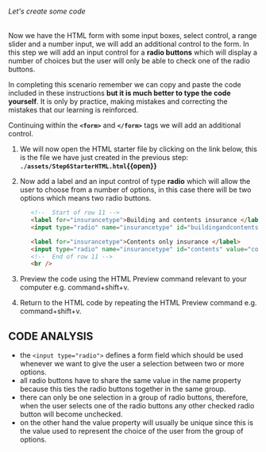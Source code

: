 ###### Let's create some code

Now we have the HTML form with some input boxes, select control, a range slider and a number input, we will add an additional control to the form. In this step we will add an input control for a **radio buttons** which will display a number of choices but the user will only be able to check one of the radio buttons.

In completing this scenario remember we can copy and paste the code included in these instructions **but it is much better to type the code yourself**. It is only by practice, making mistakes and correcting the mistakes that our learning is reinforced.

Continuing within the **`<form>`** and **`</form>`** tags we will add an additional control.

1. We will now open the HTML starter file by clicking on the link below, this is the file we have just created in the previous step:
   **`./assets/Step6StarterHTML.html`{{open}}**
     &nbsp;

2. Now add a label and an input control of type **radio** which will allow the user to choose from a number of options, in this case there will be two options which means two radio buttons.
   &nbsp;

   ```HTML
      <!--  Start of row 11 -->
      <label for="insurancetype">Building and contents insurance </label>
      <input type="radio" name="insurancetype" id="buildingandcontents" value="buildingandcontents" />

      <label for="insurancetype">Contents only insurance </label>
      <input type="radio" name="insurancetype" id="contents" value="contents" />
      <!--  End of row 11 -->
      <br />
   ```

3. Preview the code using the HTML Preview command relevant to your computer e.g. command+shift+v.

4. Return to the HTML code by repeating the HTML Preview command e.g. command+shift+v.

## CODE ANALYSIS

- the ``<input type="radio">`` defines a form field which should be used whenever we want to give the user a selection between two or more options.
- all radio buttons have to share the same value in the name property because this ties the radio buttons together in the same group.
- there can only be one selection in a group of radio buttons, therefore, when the user selects one of the radio buttons any other checked radio button will become unchecked.
- on the other hand the value property will usually be unique since this is the value used to represent the choice of the user from the group of options.
  